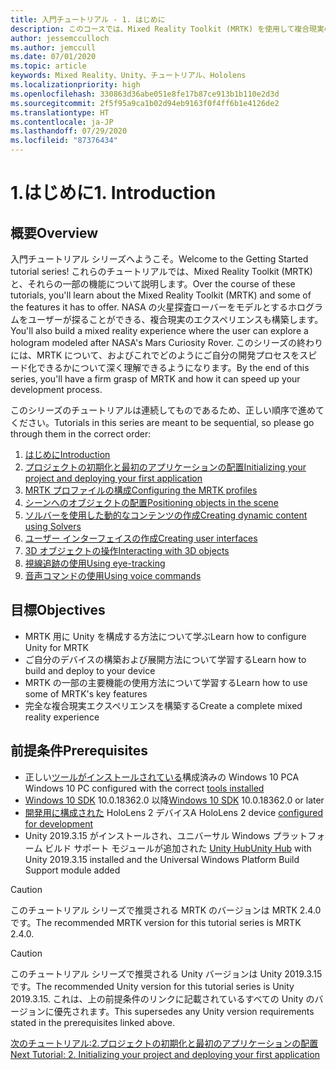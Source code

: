 ```yaml
---
title: 入門チュートリアル - 1. はじめに
description: このコースでは、Mixed Reality Toolkit (MRTK) を使用して複合現実のアプリケーションを作成する方法について説明します。
author: jessemcculloch
ms.author: jemccull
ms.date: 07/01/2020
ms.topic: article
keywords: Mixed Reality、Unity、チュートリアル、Hololens
ms.localizationpriority: high
ms.openlocfilehash: 330863d36abe051e8fe17b87ce913b1b110e2d3d
ms.sourcegitcommit: 2f5f95a9ca1b02d94eb9163f0f4ff6b1e4126de2
ms.translationtype: HT
ms.contentlocale: ja-JP
ms.lasthandoff: 07/29/2020
ms.locfileid: "87376434"
---
```

# <a name="1-introduction"></a><span data-ttu-id="ea3f8-105">1.はじめに</span><span class="sxs-lookup"><span data-stu-id="ea3f8-105">1. Introduction</span></span>

## <a name="overview"></a><span data-ttu-id="ea3f8-106">概要</span><span class="sxs-lookup"><span data-stu-id="ea3f8-106">Overview</span></span>

<span data-ttu-id="ea3f8-107">入門チュートリアル シリーズへようこそ。</span><span class="sxs-lookup"><span data-stu-id="ea3f8-107">Welcome to the Getting Started tutorial series!</span></span> <span data-ttu-id="ea3f8-108">これらのチュートリアルでは、Mixed Reality Toolkit (MRTK) と、それらの一部の機能について説明します。</span><span class="sxs-lookup"><span data-stu-id="ea3f8-108">Over the course of these tutorials, you'll learn about the Mixed Reality Toolkit (MRTK) and some of the features it has to offer.</span></span> <span data-ttu-id="ea3f8-109">NASA の火星探査ローバーをモデルとするホログラムをユーザーが探ることができる、複合現実のエクスペリエンスも構築します。</span><span class="sxs-lookup"><span data-stu-id="ea3f8-109">You'll also build a mixed reality experience where the user can explore a hologram modeled after NASA's Mars Curiosity Rover.</span></span> <span data-ttu-id="ea3f8-110">このシリーズの終わりには、MRTK について、およびこれでどのようにご自分の開発プロセスをスピード化できるかについて深く理解できるようになります。</span><span class="sxs-lookup"><span data-stu-id="ea3f8-110">By the end of this series, you'll have a firm grasp of MRTK and how it can speed up your development process.</span></span>

<span data-ttu-id="ea3f8-111">このシリーズのチュートリアルは連続してものであるため、正しい順序で進めてください。</span><span class="sxs-lookup"><span data-stu-id="ea3f8-111">Tutorials in this series are meant to be sequential, so please go through them in the correct order:</span></span>

1. [<span data-ttu-id="ea3f8-112">はじめに</span><span class="sxs-lookup"><span data-stu-id="ea3f8-112">Introduction</span></span>](mr-learning-base-01.md)
2. [<span data-ttu-id="ea3f8-113">プロジェクトの初期化と最初のアプリケーションの配置</span><span class="sxs-lookup"><span data-stu-id="ea3f8-113">Initializing your project and deploying your first application</span></span>](mr-learning-base-02.md)
3. [<span data-ttu-id="ea3f8-114">MRTK プロファイルの構成</span><span class="sxs-lookup"><span data-stu-id="ea3f8-114">Configuring the MRTK profiles</span></span>](mr-learning-base-03.md)
4. [<span data-ttu-id="ea3f8-115">シーンへのオブジェクトの配置</span><span class="sxs-lookup"><span data-stu-id="ea3f8-115">Positioning objects in the scene</span></span>](mr-learning-base-04.md)
5. [<span data-ttu-id="ea3f8-116">ソルバーを使用した動的なコンテンツの作成</span><span class="sxs-lookup"><span data-stu-id="ea3f8-116">Creating dynamic content using Solvers</span></span>](mr-learning-base-05.md)
6. [<span data-ttu-id="ea3f8-117">ユーザー インターフェイスの作成</span><span class="sxs-lookup"><span data-stu-id="ea3f8-117">Creating user interfaces</span></span>](mr-learning-base-06.md)
7. [<span data-ttu-id="ea3f8-118">3D オブジェクトの操作</span><span class="sxs-lookup"><span data-stu-id="ea3f8-118">Interacting with 3D objects</span></span>](mr-learning-base-07.md)
8. [<span data-ttu-id="ea3f8-119">視線追跡の使用</span><span class="sxs-lookup"><span data-stu-id="ea3f8-119">Using eye-tracking</span></span>](mr-learning-base-08.md)
9. [<span data-ttu-id="ea3f8-120">音声コマンドの使用</span><span class="sxs-lookup"><span data-stu-id="ea3f8-120">Using voice commands</span></span>](mr-learning-base-09.md)

## <a name="objectives"></a><span data-ttu-id="ea3f8-121">目標</span><span class="sxs-lookup"><span data-stu-id="ea3f8-121">Objectives</span></span>

* <span data-ttu-id="ea3f8-122">MRTK 用に Unity を構成する方法について学ぶ</span><span class="sxs-lookup"><span data-stu-id="ea3f8-122">Learn how to configure Unity for MRTK</span></span>
* <span data-ttu-id="ea3f8-123">ご自分のデバイスの構築および展開方法について学習する</span><span class="sxs-lookup"><span data-stu-id="ea3f8-123">Learn how to build and deploy to your device</span></span>
* <span data-ttu-id="ea3f8-124">MRTK の一部の主要機能の使用方法について学習する</span><span class="sxs-lookup"><span data-stu-id="ea3f8-124">Learn how to use some of MRTK's key features</span></span>
* <span data-ttu-id="ea3f8-125">完全な複合現実エクスペリエンスを構築する</span><span class="sxs-lookup"><span data-stu-id="ea3f8-125">Create a complete mixed reality experience</span></span>

## <a name="prerequisites"></a><span data-ttu-id="ea3f8-126">前提条件</span><span class="sxs-lookup"><span data-stu-id="ea3f8-126">Prerequisites</span></span>

* <span data-ttu-id="ea3f8-127">正しい[ツールがインストールされている](install-the-tools.md)構成済みの Windows 10 PC</span><span class="sxs-lookup"><span data-stu-id="ea3f8-127">A Windows 10 PC configured with the correct [tools installed](install-the-tools.md)</span></span>
* <span data-ttu-id="ea3f8-128">[Windows 10 SDK](https://developer.microsoft.com/windows/downloads/windows-10-sdk/) 10.0.18362.0 以降</span><span class="sxs-lookup"><span data-stu-id="ea3f8-128">[Windows 10 SDK](https://developer.microsoft.com/windows/downloads/windows-10-sdk/) 10.0.18362.0 or later</span></span>
* <span data-ttu-id="ea3f8-129">[開発用に構成された](using-visual-studio.md#enabling-developer-mode) HoloLens 2 デバイス</span><span class="sxs-lookup"><span data-stu-id="ea3f8-129">A HoloLens 2 device [configured for development](using-visual-studio.md#enabling-developer-mode)</span></span>
* <span data-ttu-id="ea3f8-130">Unity 2019.3.15 がインストールされ、ユニバーサル Windows プラットフォーム ビルド サポート モジュールが追加された <a href="https://docs.unity3d.com/Manual/GettingStartedInstallingHub.html" target="_blank">Unity Hub</a></span><span class="sxs-lookup"><span data-stu-id="ea3f8-130"><a href="https://docs.unity3d.com/Manual/GettingStartedInstallingHub.html" target="_blank">Unity Hub</a> with Unity 2019.3.15 installed and the Universal Windows Platform Build Support module added</span></span>

> [!CAUTION]
> <span data-ttu-id="ea3f8-131">このチュートリアル シリーズで推奨される MRTK のバージョンは MRTK 2.4.0 です。</span><span class="sxs-lookup"><span data-stu-id="ea3f8-131">The recommended MRTK version for this tutorial series is MRTK 2.4.0.</span></span>

> [!CAUTION]
> <span data-ttu-id="ea3f8-132">このチュートリアル シリーズで推奨される Unity バージョンは Unity 2019.3.15 です。</span><span class="sxs-lookup"><span data-stu-id="ea3f8-132">The recommended Unity version for this tutorial series is Unity 2019.3.15.</span></span> <span data-ttu-id="ea3f8-133">これは、上の前提条件のリンクに記載されているすべての Unity のバージョンに優先されます。</span><span class="sxs-lookup"><span data-stu-id="ea3f8-133">This supersedes any Unity version requirements stated in the prerequisites linked above.</span></span>

[<span data-ttu-id="ea3f8-134">次のチュートリアル:2.プロジェクトの初期化と最初のアプリケーションの配置</span><span class="sxs-lookup"><span data-stu-id="ea3f8-134">Next Tutorial: 2. Initializing your project and deploying your first application</span></span>](mr-learning-base-02.md)
